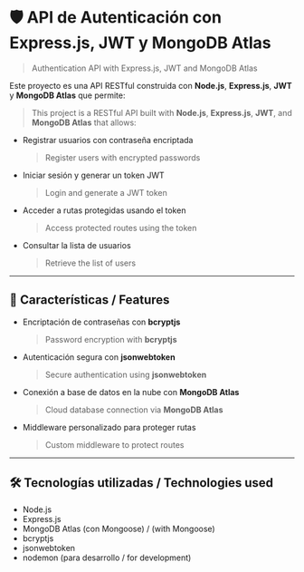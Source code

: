 # 🛡️ API de Autenticación con Express.js, JWT y MongoDB Atlas  
> Authentication API with Express.js, JWT and MongoDB Atlas

Este proyecto es una API RESTful construida con **Node.js**, **Express.js**, **JWT** y **MongoDB Atlas** que permite:

> This project is a RESTful API built with **Node.js**, **Express.js**, **JWT**, and **MongoDB Atlas** that allows:

- Registrar usuarios con contraseña encriptada  
  > Register users with encrypted passwords  
- Iniciar sesión y generar un token JWT  
  > Login and generate a JWT token  
- Acceder a rutas protegidas usando el token  
  > Access protected routes using the token  
- Consultar la lista de usuarios  
  > Retrieve the list of users  

---

## 🚀 Características / Features

- Encriptación de contraseñas con **bcryptjs**  
  > Password encryption with **bcryptjs**  
- Autenticación segura con **jsonwebtoken**  
  > Secure authentication using **jsonwebtoken**  
- Conexión a base de datos en la nube con **MongoDB Atlas**  
  > Cloud database connection via **MongoDB Atlas**  
- Middleware personalizado para proteger rutas  
  > Custom middleware to protect routes  

---

## 🛠️ Tecnologías utilizadas / Technologies used

- Node.js  
- Express.js  
- MongoDB Atlas (con Mongoose) / (with Mongoose)  
- bcryptjs  
- jsonwebtoken  
- nodemon (para desarrollo / for development)


